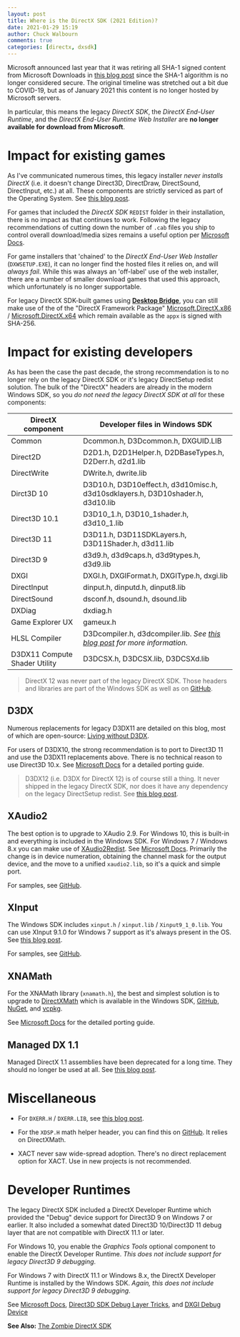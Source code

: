 ```yaml
---
layout: post
title: Where is the DirectX SDK (2021 Edition)?
date: 2021-01-29 15:19
author: Chuck Walbourn
comments: true
categories: [directx, dxsdk]
---
```


Microsoft announced last year that it was retiring all SHA-1 signed content from Microsoft Downloads in [this blog post](https://techcommunity.microsoft.com/t5/windows-it-pro-blog/sha-1-windows-content-to-be-retired-august-3-2020/ba-p/1544373) since the SHA-1 algorithm is no longer considered secure. The original timeline was stretched out a bit due to COVID-19, but as of January 2021 this content is no longer hosted by Microsoft servers.

In particular, this means the legacy *DirectX SDK*, the *DirectX End-User Runtime*, and the *DirectX End-User Runtime Web Installer* are **no longer available for download from Microsoft**.
<!--more-->

# Impact for existing games

As I've communicated numerous times, this legacy installer *never installs DirectX* (i.e. it doesn't change Direct3D, DirectDraw, DirectSound, DirectInput, etc.) at all. These components are strictly serviced as part of the Operating System. See [this blog post](https://walbourn.github.io/not-so-direct-setup/).

For games that included the *DirectX SDK* ``REDIST`` folder in their installation, there is no impact as that continues to work. Following the legacy recommendations of cutting down the number of ``.cab`` files you ship to control overall download/media sizes remains a useful option per [Microsoft Docs](https://docs.microsoft.com/en-us/windows/win32/dxtecharts/directx-setup-for-game-developers).

For game installers that 'chained' to the *DirectX End-User Web Installer* (``DXWSETUP.EXE``), it can no longer find the hosted files it relies on, and will *always fail*. While this was always an 'off-label' use of the web installer, there are a number of smaller download games that used this approach, which unfortunately is no longer supportable.

For legacy DirectX SDK-built games using [**Desktop Bridge**](https://developer.microsoft.com/en-us/windows/bridges/desktop), you can still make use of the of the "DirectX Framework Package" [Microsoft.DirectX.x86](https://download.microsoft.com/download/c/c/2/cc291a37-2ebd-4ac2-ba5f-4c9124733bf1/UAPSignedBinary_Microsoft.DirectX.x86.appx) / [Microsoft.DirectX.x64](https://download.microsoft.com/download/c/c/2/cc291a37-2ebd-4ac2-ba5f-4c9124733bf1/UAPSignedBinary_Microsoft.DirectX.x64.appx) which remain available as the ``appx`` is signed with SHA-256.

# Impact for existing developers

As has been the case the past decade, the strong recommendation is to no longer rely on the legacy DirectX SDK or it's legacy DirectSetup redist solution. The bulk of the "DirectX" headers are already in the modern Windows SDK, so you *do not need the legacy DirectX SDK at all* for these components:

DirectX component|Developer files in Windows SDK
-|-
Common |  Dcommon.h, D3Dcommon.h, DXGUID.LIB
Direct2D | D2D1.h, D2D1Helper.h, D2DBaseTypes.h, D2Derr.h, d2d1.lib
DirectWrite | DWrite.h, dwrite.lib
Dirct3D 10 | D3D10.h, D3D10effect.h, d3d10misc.h, d3d10sdklayers.h, D3D10shader.h, d3d10.lib
Direct3D 10.1 | D3D10_1.h, D3D10_1shader.h, d3d10_1.lib
Direct3D 11 | D3D11.h, D3D11SDKLayers.h, D3D11Shader.h, d3d11.lib
Direct3D 9 | d3d9.h, d3d9caps.h, d3d9types.h, d3d9.lib
DXGI | DXGI.h, DXGIFormat.h, DXGIType.h, dxgi.lib
DirectInput | dinput.h, dinputd.h, dinput8.lib
DirectSound | dsconf.h, dsound.h, dsound.lib
DXDiag | dxdiag.h  
Game Explorer UX | gameux.h
HLSL Compiler | D3Dcompiler.h, d3dcompiler.lib. *See [this blog post](https://walbourn.github.io/hlsl-fxc-and-d3dcompile/) for more information.*
D3DX11 Compute Shader Utility  |  D3DCSX.h, D3DCSX.lib, D3DCSXd.lib

> DirectX 12 was never part of the legacy DirectX SDK. Those headers and libraries are part of the Windows SDK as well as on [GitHub](https://github.com/microsoft/DirectX-Headers/).

## D3DX

Numerous replacements for legacy D3DX11 are detailed on this blog, most of which are open-source: [Living without D3DX](https://walbourn.github.io/living-without-d3dx/).

For users of D3DX10, the strong recommendation is to port to Direct3D 11 and use the D3DX11 replacements above. There is no technical reason to use Direct3D 10.x. See [Microsoft Docs](https://docs.microsoft.com/en-us/windows/win32/direct3d11/d3d11-programming-guide-migrating) for a detailed porting guide.

> D3DX12 (i.e. D3DX for DirectX 12) is of course still a thing. It never shipped in the legacy DirectX SDK, nor does it have any dependency on the legacy DirectSetup redist. See [this blog post](https://walbourn.github.io/the-many-faces-of-d3dx12/).

## XAudio2

The best option is to upgrade to XAudio 2.9. For Windows 10, this is built-in and everything is included in the Windows SDK. For Windows 7 / Windows 8.x you can make use of [XAudio2Redist](https://aka.ms/xaudio2redist). See [Microsoft Docs](https://docs.microsoft.com/en-us/windows/win32/xaudio2/xaudio2-versions). Primarily the change is in device numeration, obtaining the channel mask for the output device, and the move to a unified ``xaudio2.lib``, so it's a quick and simple port.

For samples, see [GitHub](https://github.com/walbourn/directx-sdk-samples/tree/master/XAudio2).

## XInput

The Windows SDK includes ``xinput.h`` / ``xinput.lib`` / ``Xinput9_1_0.lib``. You can use XInput 9.1.0 for Windows 7 support as it's always present in the OS. See [this blog post](https://walbourn.github.io/xinput-and-windows-8/).

For samples, see [GitHub](https://github.com/walbourn/directx-sdk-samples/tree/master/XInput).

## XNAMath

For the XNAMath library (``xnamath.h``), the best and simplest solution is to upgrade to [DirectXMath](https://walbourn.github.io/introducing-directxmath/) which is available in the Windows SDK, [GitHub](https://github.com/microsoft/DirectXMath), [NuGet](https://www.nuget.org/packages/directxmath), and [vcpkg](https://github.com/microsoft/vcpkg/tree/master/ports/directxmath).

See [Microsoft Docs](https://docs.microsoft.com/en-us/windows/win32/dxmath/pg-xnamath-migration) for the detailed porting guide.

## Managed DX 1.1

Managed DirectX 1.1 assemblies have been deprecated for a long time. They should no longer be used at all. See [this blog post](https://walbourn.github.io/directx-and-net/).

# Miscellaneous

* For ``DXERR.H`` / ``DXERR.LIB``, see [this blog post](https://walbourn.github.io/wheres-dxerr-lib/).

* For the ``XDSP.H`` math helper header, you can find this on [GitHub](https://github.com/microsoft/DirectXMath/tree/master/XDSP). It relies on DirectXMath.

* XACT never saw wide-spread adoption. There's no direct replacement option for XACT. Use in new projects is not recommended.

# Developer Runtimes

The legacy DirectX SDK included a DirectX Developer Runtime which provided the "Debug" device support for Direct3D 9 on Windows 7 or earlier. It also included a somewhat dated Direct3D 10/Direct3D 11 debug layer that are not compatible with DirectX 11.1 or later.

For Windows 10, you enable the *Graphics Tools* optional component to enable the DirectX Developer Runtime. *This does not include support for legacy Direct3D 9 debugging*.

For Windows 7 with DirectX 11.1 or Windows 8.x, the DirectX Developer Runtime is installed by the Windows SDK. *Again, this does not include support for legacy Direct3D 9 debugging*.

See [Microsoft Docs](https://docs.microsoft.com/en-us/windows/win32/direct3d11/overviews-direct3d-11-devices-layers), [Direct3D SDK Debug Layer Tricks](https://walbourn.github.io/direct3d-sdk-debug-layer-tricks/), and [DXGI Debug Device](https://walbourn.github.io/dxgi-debug-device/)

<b>See Also:</b> [The Zombie DirectX SDK](https://walbourn.github.io/the-zombie-directx-sdk/)
